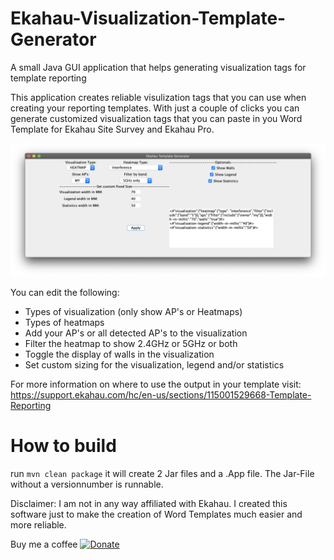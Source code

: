 # Ekahau-Visualization-Template-Generator
A small Java GUI application that helps generating visualization tags for template reporting

This application creates reliable visulization tags that you can use when creating your reporting templates. With just a couple of clicks you can generate customized visualization tags that you can paste in you Word Template for Ekahau Site Survey and Ekahau Pro.

![alt text](https://github.com/LucaOonk/LucaOonk.github.io/blob/master/depictions/Ekahau-Template-Generator/GUI.png)

You can edit the following:
- Types of visualization (only show AP's or Heatmaps)
- Types of heatmaps
- Add your AP's or all detected AP's to the visualization
- Filter the heatmap to show 2.4GHz or 5GHz or both
- Toggle the display of walls in the visualization
- Set custom sizing for the visualization, legend and/or statistics

For more information on where to use the output in your template visit: https://support.ekahau.com/hc/en-us/sections/115001529668-Template-Reporting

# How to build
run `mvn clean package` it will create 2 Jar files and a .App file. The Jar-File without a versionnumber is runnable.


Disclaimer: I am not in any way affiliated with Ekahau. I created this software just to make the creation of Word Templates much easier and more reliable.

Buy me a coffee 
[![Donate](https://img.shields.io/badge/Donate-PayPal-green.svg)](https://paypal.me/lucaoonk)
